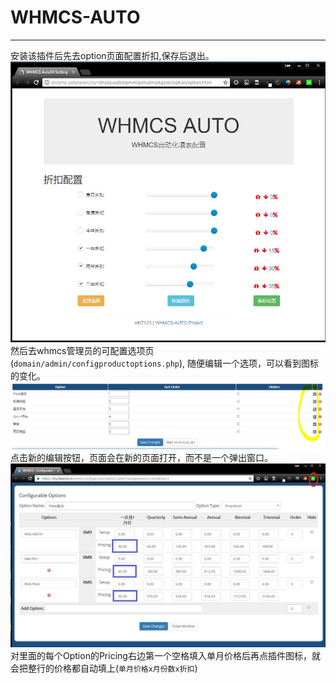 # WHMCS-AUTO

---

安装该插件后先去option页面配置折扣,保存后退出。
![capture1](img/readme/capture1.jpg)
然后去whmcs管理员的可配置选项页(`domain/admin/configproductoptions.php`),
随便编辑一个选项，可以看到图标的变化。
![capture2](img/readme/capture2.jpg)
点击新的编辑按钮，页面会在新的页面打开，而不是一个弹出窗口。
![capture3](img/readme/capture3.jpg)
对里面的每个Option的Pricing右边第一个空格填入单月价格后再点插件图标，就会把整行的价格都自动填上(`单月价格x月份数x折扣`)


